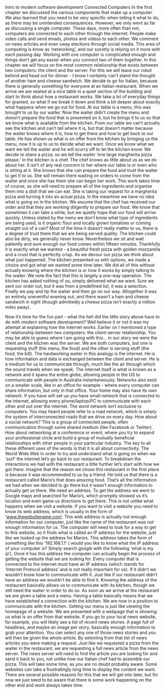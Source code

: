 Intro to modern software development
Connected Computers
In the first chapter we discussed the various components that make up a computer. We also learned that you need to be very specific when telling it what to do, as there may be unintended consequences. However, we only went as far as discussing a single computer. These days, more often than not, computers are connected to each other through the internet. People make video calls and send emails, photos and videos to each other. We comment on news articles and even sway elections through social media. This area of computing is know as ‘networking’, and our society is relying on it more with each passing day. Working with one computer is complicated enough and things don’t get any easier when you connect two of them together. In this chapter we will focus on the most common relationship that exists between two computers: the client and the server. For this we will leave our robot behind and head out for dinner - I know I certainly can’t stand the thought of another ham and cheese sandwich.
    We decide to go for Italian, because there is generally something for everyone at an Italian restaurant. When we arrive we are seated at a nice table in a quiet section of the building and start to think about how a restaurant works. We take a lot of everyday things for granted, so what if we break it down and think a bit deeper about exactly what happens when we go out for food. 
At our table is a menu, this was brought to us by our waiter. Now the waiter didn’t create the menu and doesn’t prepare the food that is presented on it, but he brings it to us so that we know what is available from the kitchen. From our table we can’t actually see the kitchen and can’t tell where it is, but that doesn’t matter because the waiter knows where it is, how to get there and how to get back to our table. He has shown us what is on offer from the kitchen by bringing us the menu, now it is up to us to decide what we want. Once we know what we want we tell the waiter and he will scurry off to let the kitchen know. We decide to share a pizza, so we tell the waiter ‘one large margherita pizza please.’
In the kitchen is a chef. The chef knows as little about us as we do about her. It isn’t of any real concern to her where our table is or even who is sitting at it. She knows that she can prepare the food and trust the waiter to get it to us. She will remain there waiting on orders to come from the waiter and once she has them she can begin her work. This work takes time of course, as she will need to prepare all of the ingredients and organise them into a dish that we can eat. She is taking our request for a margherita pizza and turning it into an actual pizza.
In the meantime we have no idea what is going on in the kitchen. We assume that the chef has received our order and that they are working diligently to prepare our food. We know that sometimes it can take a while, but we quietly hope that our food will arrive quickly. Unless stated by the menu we don’t know what type of ingredients are being used, is it organic flour and locally grown tomatoes or coming straight out of a can? Most of the time it doesn’t really matter to us, there is a degree of trust there that we are being served quality. The kitchen could also be dirty, we generally never know. Nevertheless we sit and wait patiently and sure enough our food comes within fifteen minutes. Thankfully it is exactly what we wanted - a beautiful fresh pizza with golden mozzarella and a crust that is perfectly crisp. 
As we devour our pizza we think about what just happened. The kitchen presented us with options, we made a choice and got what we wanted some time later. We did all of this without actually knowing where the kitchen is or how it works by simply talking to the waiter. We note the fact that this is largely a one-way operation. The kitchen has asked nothing of us, simply delivered what we want. Sure we sent our order out, but it was from a predefined list, it was a selection. 
Finally we pay and tip the waiter and then go on our way. Altogether it was an entirely uneventful evening out, and there wasn’t a ham and cheese sandwich in sight (though admittedly a cheese pizza isn’t exactly a million miles away).

Now it’s time for the fun part - what the hell did the little story above have to do with modern software development? Well believe it or not it was my attempt at explaining how the internet works. 
    Earlier on I mentioned a type of relationship between two computers: the client-server relationship. You may be able to guess where I am going with this… in our story we were the client and the kitchen was the server. We are both computers, but one is requesting stuff (the menu, the food) and the other is serving stuff (the food, the bill). The hardworking waiter in this analogy is the internet. He is how information and data is exchanged between the client and server. He is a medium for us to communicate through, much like the air through which the sound travels when we speak. The internet itself is what is known as a network and it spans the entire globe, allowing people in the US to communicate with people in Australia instantaneously. Networks also exist on a smaller scale, like in an office for example - where every computer can share information, but only in that office. Your home may also have its own network. If you have wifi set up you have small network that is connected to the internet, allowing every phone/laptop/PC to communicate with each other and out over the internet. 
The word network isn’t exclusive to computers. You may heard people refer to a road network, which is simply the system of interconnected roads that we drive on every day. How about a social network? This is a group of connected people, often communication through some shared medium (like Facebook or Twitter). How about networking at a conference or event, where you try to expand your professional circle and build a group of mutually beneficial relationships with other people in your particular industry. The key to all these different uses of the words is that it is all about connectivity. 
The World Wide Web
In order to try and understand what is going on when we ‘surf’ the internet let’s go back to our restaurant. To breakdown the interactions we had with the restaurant a little further let’s start with how we got there. Imagine that the reason we chose this restaurant in the first place is because it was recommended to us by a friend. He told us that there is a restaurant called Mario’s that does amazing food. That’s all the information we had when we decided to go there but it wasn’t enough information to actually get us there. We need an address. To get the address we went to Google maps and searched for Mario’s, which promptly showed us it’s location and even game us directions to get there. This is not unlike what happens when we visit a website. If you want to visit a website you need to know its web address, which is usually in the form of ‘www.thewebsitename.com’. This web address is actually not enough information for our computer, just like the name of the restaurant was not enough information for us. The computer will need to look for a way to get to this website, so it finds what is called an IP address for the website, just like we looked up the address for Marios. This address takes the form of something like this ‘192.168.1.1’ ( would you like to know what the IP address of your computer is? Simply search google with the following ‘what is my ip’). Once it has this address the computer can actually begin the process of getting the website that we are looking for. 
    Every computer that is connected to the internet must have an IP address (which stands for ‘Internet Protocol address’ and is not really important for us). If it didn’t we wouldn’t know how to communicate with it. Just like if our restaurant didn’t have an address we wouldn’t be able to find it. Knowing the address of the restaurant basically allows us to communicate with its kitchen, though we still need the waiter in order to do so. 
As soon as we arrive at the restaurant we are given a table and a menu. Having a table basically means that we have established a connection with the kitchen. We are now in a position to communicate with the kitchen. Getting our menu is just like viewing the homepage of a website. We are presented with a webpage that is showing us what is on offer from that website. If you go to your local news website, for example, you will likely see a list of recent news stories. A page full of headlines, and maybe an image per story, basically enough information to grab your attention. You can select any one of those news stories and you will then be given the whole article. By selecting from that list of news articles you were making a request. Just like we requested a pizza from the waiter in the restaurant, we are requesting a full news article from the news server. The news server will need to find the article you are looking for and send it back to you, not unlike how our Italian chef had to assemble our pizza. This will take some time, as you are no doubt probably aware. Some websites can take a frustratingly long time to display the content we want. There are several possible reasons for this that we will get into later, but for now we just need to be aware that there is some work happening on the other end and work always takes time.
